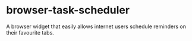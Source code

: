 # browser-task-scheduler
A browser widget that easily allows internet users schedule reminders on their favourite tabs.
